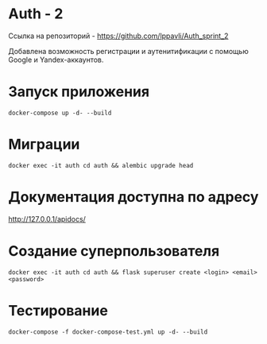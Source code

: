 # Auth - 2
Ссылка на репозиторий - https://github.com/lppavli/Auth_sprint_2

Добавлена возможность регистрации и аутенитификации с помощью Google и Yandex-аккаунтов.
# Запуск приложения
```
docker-compose up -d- --build 
```
# Миграции
```
docker exec -it auth cd auth && alembic upgrade head
```
# Документация доступна по адресу
http://127.0.0.1/apidocs/
# Создание суперпользователя
```
docker exec -it auth cd auth && flask superuser create <login> <email> <password>
```
# Тестирование
```
docker-compose -f docker-compose-test.yml up -d- --build
```